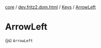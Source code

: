 [core](../../index.md) / [dev.fritz2.dom.html](../index.md) / [Keys](index.md) / [ArrowLeft](./-arrow-left.md)

# ArrowLeft

(js) `ArrowLeft`